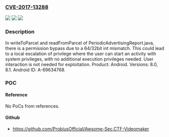 ### [CVE-2017-13288](https://cve.mitre.org/cgi-bin/cvename.cgi?name=CVE-2017-13288)
![](https://img.shields.io/static/v1?label=Product&message=Android&color=blue)
![](https://img.shields.io/static/v1?label=Version&message=n%2Fa&color=blue)
![](https://img.shields.io/static/v1?label=Vulnerability&message=Elevation%20of%20privilege&color=brighgreen)

### Description

In writeToParcel and readFromParcel of PeriodicAdvertisingReport.java, there is a permission bypass due to a 64/32bit int mismatch. This could lead to a local escalation of privilege where the user can start an activity with system privileges, with no additional execution privileges needed. User interaction is not needed for exploitation. Product: Android. Versions: 8.0, 8.1. Android ID: A-69634768.

### POC

#### Reference
No PoCs from references.

#### Github
- https://github.com/ProbiusOfficial/Awsome-Sec.CTF-Videomaker

